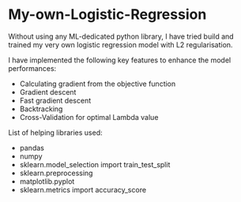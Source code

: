 # My-own-Logistic-Regression


Without using any ML-dedicated python library, I have tried build and trained my very own logistic regression model with L2 regularisation. 

I have implemented the following key features to enhance the model performances:
- Calculating gradient from the objective function
- Gradient descent
- Fast gradient descent
- Backtracking
- Cross-Validation for optimal Lambda value


List of helping libraries used:
- pandas
- numpy
- sklearn.model_selection import train_test_split
- sklearn.preprocessing
- matplotlib.pyplot
- sklearn.metrics import accuracy_score
